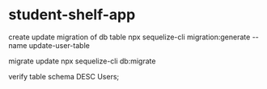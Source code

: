 # student-shelf-app


create update migration of db table
npx sequelize-cli migration:generate --name update-user-table

migrate update
npx sequelize-cli db:migrate

verify table schema
DESC Users;

